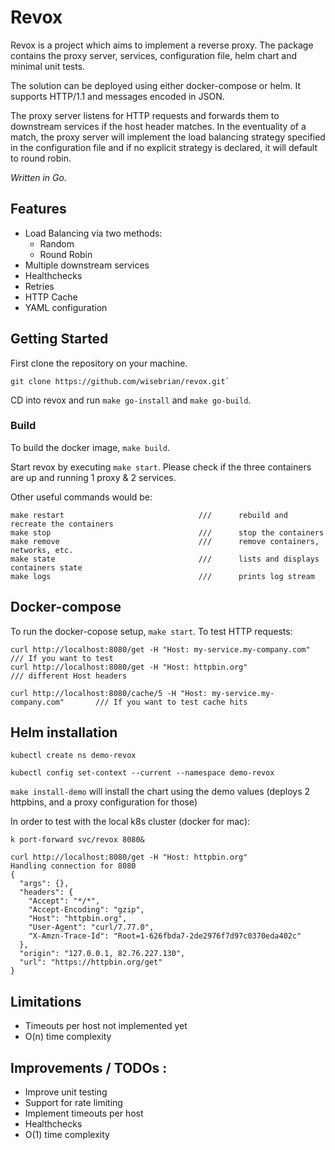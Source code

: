 # Revox

Revox is a project which aims to implement a reverse proxy. The package contains the proxy server, services, configuration file, helm chart and minimal unit tests.

The solution can be deployed using either docker-compose or helm.
It supports HTTP/1.1 and messages encoded in JSON.

The proxy server listens for HTTP requests and forwards them to downstream services if the host header matches. In the eventuality of a match, the proxy server will implement the load balancing strategy specified in the configuration file and if no explicit strategy is declared, it will default to round robin.

*Written in Go.*



## Features
- Load Balancing via two methods:
  - Random 
  - Round Robin
- Multiple downstream services
- Healthchecks
- Retries
- HTTP Cache
- YAML configuration




## Getting Started

First clone the repository on your machine.

```
git clone https://github.com/wisebrian/revox.git`
```

CD into revox and run `make go-install` and `make go-build`.

### Build

To build the docker image, `make build`.

Start revox by executing `make start`. Please check if the three containers are up and running
1 proxy & 2 services.

Other useful commands would be:
```
make restart                              ///      rebuild and recreate the containers
make stop                                 ///      stop the containers
make remove                               ///      remove containers, networks, etc.
make state                                ///      lists and displays containers state
make logs                                 ///      prints log stream
```


## Docker-compose
To run the docker-copose setup, `make start`.
To test HTTP requests:
```
curl http://localhost:8080/get -H "Host: my-service.my-company.com"           /// If you want to test
curl http://localhost:8080/get -H "Host: httpbin.org"                         /// different Host headers

curl http://localhost:8080/cache/5 -H "Host: my-service.my-company.com"       /// If you want to test cache hits

```




## Helm installation

`kubectl create ns demo-revox`

`kubectl config set-context --current --namespace demo-revox`

`make install-demo` will install the chart using the demo values (deploys 2 httpbins, and a proxy configuration for those)

In order to test with the local k8s cluster (docker for mac):
```
k port-forward svc/revox 8080&

curl http://localhost:8080/get -H "Host: httpbin.org"
Handling connection for 8080
{
  "args": {},
  "headers": {
    "Accept": "*/*",
    "Accept-Encoding": "gzip",
    "Host": "httpbin.org",
    "User-Agent": "curl/7.77.0",
    "X-Amzn-Trace-Id": "Root=1-626fbda7-2de2976f7d97c0370eda402c"
  },
  "origin": "127.0.0.1, 82.76.227.130",
  "url": "https://httpbin.org/get"
}
```
## Limitations

- Timeouts per host not implemented yet
- O(n) time complexity

## Improvements / TODOs :

- Improve unit testing
- Support for rate limiting
- Implement timeouts per host
- Healthchecks
- O(1) time complexity